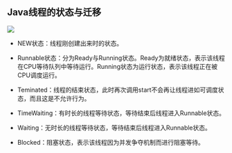 ## Java线程的状态与迁移

![](https://note.youdao.com/yws/api/personal/file/WEB4e867cfc619c5664b8d1a8da706e3714?method=download&shareKey=5ba0a6ba98b31a1475e8aa20c8bd5bd5)

* NEW状态：线程刚创建出来时的状态。

* Runnable状态：分为Ready与Running状态。Ready为就绪状态，表示该线程在CPU等待队列中等待运行。Running状态为运行状态，表示该线程正在被CPU调度运行。

* Teminated：线程的结束状态，此时再次调用start不会再让线程进如可调度状态，而且这是不允许行为。

* TimeWaiting：有时长的线程等待状态，等待结束后线程进入Runnable状态。

* Waiting：无时长的线程等待状态，等待结束后线程进入Runnable状态。
* Blocked：阻塞状态，表示该线程因为并发争夺机制而进行阻塞等待。